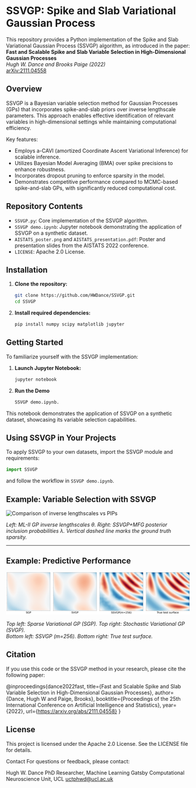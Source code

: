 # SSVGP: Spike and Slab Variational Gaussian Process

This repository provides a Python implementation of the Spike and Slab Variational Gaussian Process (SSVGP) algorithm, as introduced in the paper:  
**Fast and Scalable Spike and Slab Variable Selection in High-Dimensional Gaussian Processes**  
*Hugh W. Dance and Brooks Paige (2022)*  
[arXiv:2111.04558](https://arxiv.org/abs/2111.04558)

## Overview

SSVGP is a Bayesian variable selection method for Gaussian Processes (GPs) that incorporates spike-and-slab priors over inverse lengthscale parameters. This approach enables effective identification of relevant variables in high-dimensional settings while maintaining computational efficiency.

Key features:

- Employs a-CAVI (amortized Coordinate Ascent Variational Inference) for scalable inference.
- Utilizes Bayesian Model Averaging (BMA) over spike precisions to enhance robustness.
- Incorporates dropout pruning to enforce sparsity in the model.
- Demonstrates competitive performance compared to MCMC-based spike-and-slab GPs, with significantly reduced computational cost.

## Repository Contents

- `SSVGP.py`: Core implementation of the SSVGP algorithm.
- `SSVGP demo.ipynb`: Jupyter notebook demonstrating the application of SSVGP on a synthetic dataset.
- `AISTATS_poster.png` and `AISTATS_presentation.pdf`: Poster and presentation slides from the AISTATS 2022 conference.
- `LICENSE`: Apache 2.0 License.

## Installation

1. **Clone the repository:**

   ```bash
   git clone https://github.com/HWDance/SSVGP.git
   cd SSVGP

2. **Install required dependencies:**
   ```python
   pip install numpy scipy matplotlib jupyter
   ```

## Getting Started
To familiarize yourself with the SSVGP implementation:


1. **Launch Jupyter Notebook:**

   ```bash
   jupyter notebook

2. **Run the Demo**
   ```bash
   SSVGP demo.ipynb.

This notebook demonstrates the application of SSVGP on a synthetic dataset, showcasing its variable selection capabilities.

## Using SSVGP in Your Projects
To apply SSVGP to your own datasets, import the SSVGP module and requirements:

```python
import SSVGP
```
and follow the workflow in `SSVGP demo.ipynb`.

## Example: Variable Selection with SSVGP

![Comparison of inverse lengthscales vs PIPs](SSVGPMF_PIP_vs_MLII.png)

*Left: ML-II GP inverse lengthscales θ. Right: SSVGP+MFG posterior inclusion probabilities λ. Vertical dashed line marks the ground truth sparsity.*

---

## Example: Predictive Performance

![Predicted surfaces from SGP, SVGP, SSVGP, and ground truth](E2_prediction_surface_.png)

*Top left: Sparse Variational GP (SGP). Top right: Stochastic Variational GP (SVGP).  
Bottom left: SSVGP (m=256). Bottom right: True test surface.*

## Citation
If you use this code or the SSVGP method in your research, please cite the following paper:

@inproceedings{dance2022fast,
  title={Fast and Scalable Spike and Slab Variable Selection in High-Dimensional Gaussian Processes},
  author={Dance, Hugh W and Paige, Brooks},
  booktitle={Proceedings of the 25th International Conference on Artificial Intelligence and Statistics},
  year={2022},
  url={https://arxiv.org/abs/2111.04558}
}

## License
This project is licensed under the Apache 2.0 License. See the LICENSE file for details.

Contact
For questions or feedback, please contact:

Hugh W. Dance
PhD Researcher, Machine Learning
Gatsby Computational Neuroscience Unit, UCL
uctphwd@ucl.ac.uk


